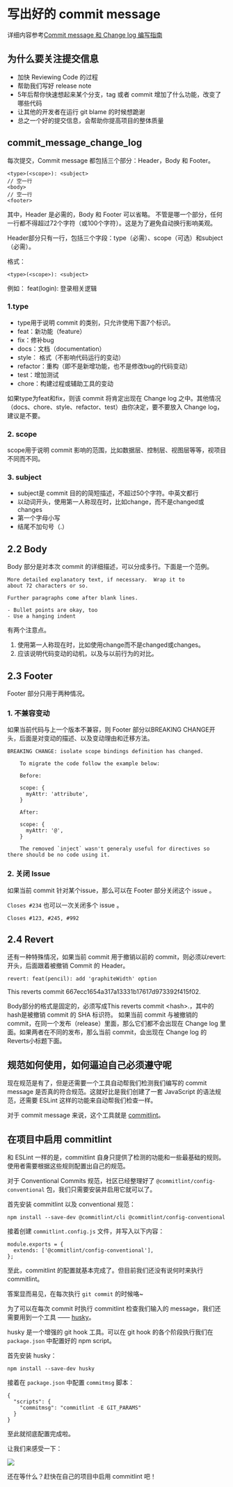 # 写出好的 commit message

详细内容参考[Commit message 和 Change log 编写指南](http://www.ruanyifeng.com/blog/2016/01/commit_message_change_log.html)

## 为什么要关注提交信息

* 加快 Reviewing Code 的过程
* 帮助我们写好 release note
* 5年后帮你快速想起来某个分支，tag 或者 commit 增加了什么功能，改变了哪些代码
* 让其他的开发者在运行 git blame 的时候想跪谢
* 总之一个好的提交信息，会帮助你提高项目的整体质量

## commit_message_change_log

每次提交，Commit message 都包括三个部分：Header，Body 和 Footer。

```
<type>(<scope>): <subject>
// 空一行
<body>
// 空一行
<footer>
```

其中，Header 是必需的，Body 和 Footer 可以省略。
不管是哪一个部分，任何一行都不得超过72个字符（或100个字符）。这是为了避免自动换行影响美观。

Header部分只有一行，包括三个字段：type（必需）、scope（可选）和subject（必需）。

格式：

```
<type>(<scope>): <subject>
```

例如： feat(login): 登录相关逻辑

### 1.type

* type用于说明 commit 的类别，只允许使用下面7个标识。
* feat：新功能（feature）
* fix：修补bug
* docs：文档（documentation）
* style： 格式（不影响代码运行的变动）
* refactor：重构（即不是新增功能，也不是修改bug的代码变动）
* test：增加测试
* chore：构建过程或辅助工具的变动

如果type为feat和fix，则该 commit 将肯定出现在 Change log 之中。其他情况（docs、chore、style、refactor、test）由你决定，要不要放入 Change log，建议是不要。

### 2. scope

scope用于说明 commit 影响的范围，比如数据层、控制层、视图层等等，视项目不同而不同。

### 3. subject

* subject是 commit 目的的简短描述，不超过50个字符。中英文都行
* 以动词开头，使用第一人称现在时，比如change，而不是changed或changes
* 第一个字母小写
* 结尾不加句号（.）

## 2.2 Body

Body 部分是对本次 commit 的详细描述，可以分成多行。下面是一个范例。

```
More detailed explanatory text, if necessary.  Wrap it to
about 72 characters or so.

Further paragraphs come after blank lines.

- Bullet points are okay, too
- Use a hanging indent
```

有两个注意点。

1. 使用第一人称现在时，比如使用change而不是changed或changes。
2. 应该说明代码变动的动机，以及与以前行为的对比。

## 2.3 Footer

Footer 部分只用于两种情况。

### 1. 不兼容变动

如果当前代码与上一个版本不兼容，则 Footer 部分以BREAKING CHANGE开头，后面是对变动的描述、以及变动理由和迁移方法。

```
BREAKING CHANGE: isolate scope bindings definition has changed.

    To migrate the code follow the example below:

    Before:

    scope: {
      myAttr: 'attribute',
    }

    After:

    scope: {
      myAttr: '@',
    }

    The removed `inject` wasn't generaly useful for directives so there should be no code using it.
```

### 2. 关闭 Issue

如果当前 commit 针对某个issue，那么可以在 Footer 部分关闭这个 issue 。

`Closes #234`
也可以一次关闭多个 issue 。

`Closes #123, #245, #992`

## 2.4 Revert

还有一种特殊情况，如果当前 commit 用于撤销以前的 commit，则必须以revert:开头，后面跟着被撤销 Commit 的 Header。

```
revert: feat(pencil): add 'graphiteWidth' option
```

This reverts commit 667ecc1654a317a13331b17617d973392f415f02.

Body部分的格式是固定的，必须写成This reverts commit &lt;hash>.，其中的hash是被撤销 commit 的 SHA 标识符。
如果当前 commit 与被撤销的 commit，在同一个发布（release）里面，那么它们都不会出现在 Change log 里面。如果两者在不同的发布，那么当前 commit，会出现在 Change log 的Reverts小标题下面。


## 规范如何使用，如何逼迫自己必须遵守呢

现在规范是有了，但是还需要一个工具自动帮我们检测我们编写的 commit message 是否真的符合规范。这就好比是我们创建了一套 JavaScript 的语法规范，还需要 ESLint 这样的功能来自动帮我们检查一样。

对于 commit message 来说，这个工具就是 [commitlint](http://marionebl.github.io/commitlint/#/)。

## 在项目中启用 commitlint

和 ESLint 一样的是，commitlint 自身只提供了检测的功能和一些最基础的规则。使用者需要根据这些规则配置出自己的规范。

对于 Conventional Commits 规范，社区已经整理好了 `@commitlint/config-conventional` 包，我们只需要安装并启用它就可以了。

首先安装 commitlint 以及 conventional 规范：

```language-bash
npm install --save-dev @commitlint/cli @commitlint/config-conventional
```

接着创建 `commitlint.config.js` 文件，并写入以下内容：

```language-js
module.exports = {
  extends: ['@commitlint/config-conventional'],
};
```

至此，commitlint 的配置就基本完成了。但目前我们还没有说何时来执行 commitlint。

答案显而易见，在每次执行 `git commit` 的时候咯~

为了可以在每次 commit 时执行 commitlint 检查我们输入的 message，我们还需要用到一个工具 —— [husky](https://github.com/typicode/husky)。

husky 是一个增强的 git hook 工具。可以在 git hook 的各个阶段执行我们在 `package.json` 中配置好的 npm script。

首先安装 husky：

```language-bash
npm install --save-dev husky
```

接着在 `package.json` 中配置 `commitmsg` 脚本：

```language-json
{
  "scripts": {
    "commitmsg": "commitlint -E GIT_PARAMS"
  }
}
```

至此就彻底配置完成啦。

让我们来感受一下：

<img src="https://img12.360buyimg.com/uba/jfs/t21337/289/681073221/88718/eac5bc39/5b15340bN8af4d42f.gif"/>

还在等什么？赶快在自己的项目中启用 commitlint 吧！
